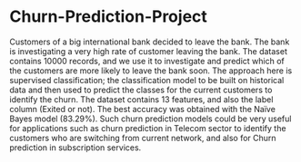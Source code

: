 # Churn-Prediction-Project
Customers of a big international bank decided to leave the bank. The bank is investigating a very high rate of customer leaving the bank. The dataset contains 10000 records, and we use it to investigate and predict which of the customers are more likely to leave the bank soon. The approach here is supervised classification; the classification model to be built on historical data and then used to predict the classes for the current customers to identify the churn. The dataset contains 13 features, and also the label column (Exited or not). The best accuracy was obtained with the Naïve Bayes model (83.29%). Such churn prediction models could be very useful for applications such as churn prediction in Telecom sector to identify the customers who are switching from current network, and also for Churn prediction in subscription services.
